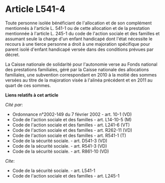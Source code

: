 # Article L541-4

Toute personne isolée bénéficiant de l'allocation et de son complément mentionnés à l'article L. 541-1 ou de cette allocation
et de la prestation mentionnée à l'article L. 245-1 du code de l'action sociale et des familles et assumant seule la charge
d'un enfant handicapé dont l'état nécessite le recours à une tierce personne a droit à une majoration spécifique pour parent
isolé d'enfant handicapé versée dans des conditions prévues par décret. 

La Caisse nationale de solidarité pour l'autonomie verse au Fonds national des prestations familiales, géré par la Caisse
nationale des allocations familiales, une subvention correspondant en 2010 à la moitié des sommes versées au titre de la
majoration visée à l'alinéa précédent et en 2011 au quart de ces sommes.

**Liens relatifs à cet article**

_Cité par_:

  - Ordonnance n°2002-149 du 7 février 2002 - art. 10-1 (VD)
  - Code de l'action sociale et des familles - art. L14-10-5 (M)
  - Code de l'action sociale et des familles - art. L241-6 (VT)
  - Code de l'action sociale et des familles - art. R262-11 (VD)
  - Code de l'action sociale et des familles - art. R541-1 (T)
  - Code de la sécurité sociale. - art. D541-3 (VD)
  - Code de la sécurité sociale. - art. R541-3 (VD)
  - Code de la sécurité sociale. - art. R861-10 (VD)

_Cite_:

  - Code de la sécurité sociale. - art. L541-1
  - Code de l'action sociale et des familles - art. L245-1

